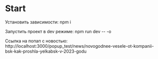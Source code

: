 # Start

Установить зависимости: npm i

Запустить проект в dev режиме: npm run dev -- -o

Ссылка на попап с новостью:
http://localhost:3000/popup_test/news/novogodnee-vesele-ot-kompanii-bsk-kak-proshla-yelkabsk-v-2023-godu

